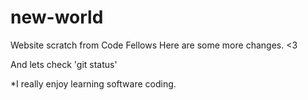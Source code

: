 # new-world

Website scratch from Code Fellows
Here are some more changes.  <3
>

And lets check 'git status'

*I really enjoy learning software coding.
